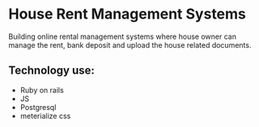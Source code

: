 # House Rent Management Systems

Building online rental management systems where house owner can manage the rent, bank deposit and upload the house related documents.

## Technology use:

   * Ruby on rails
   * JS
   * Postgresql
   * meterialize css
   

